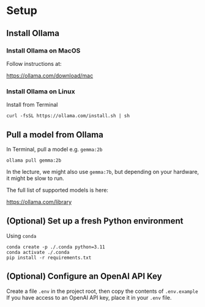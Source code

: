 # Setup

## Install Ollama

### Install Ollama on MacOS

Follow instructions at:

https://ollama.com/download/mac

### Install Ollama on Linux

Install from Terminal

```
curl -fsSL https://ollama.com/install.sh | sh
```

## Pull a model from Ollama

In Terminal, pull a model e.g. `gemma:2b`

```
ollama pull gemma:2b
```

In the lecture, we might also use `gemma:7b`, but depending on your hardware, it might be slow to run.

The full list of supported models is here:

https://ollama.com/library

## (Optional) Set up a fresh Python environment

Using `conda`

```
conda create -p ./.conda python=3.11
conda activate ./.conda
pip install -r requirements.txt
```

## (Optional) Configure an OpenAI API Key

Create a file `.env` in the project root, then copy the contents of `.env.example`
If you have access to an OpenAI API key, place it in your `.env` file.

